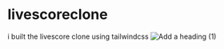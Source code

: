 # livescoreclone
i built the livescore clone using tailwindcss
![Add a heading (1)](https://github.com/BiniTobi/etshop/assets/98336375/053aca28-aa0d-4fba-b4e4-55d89a2342c0)
